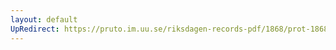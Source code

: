```yaml
---
layout: default
UpRedirect: https://pruto.im.uu.se/riksdagen-records-pdf/1868/prot-1868--fk--302/prot-1868--fk--302_022.pdf
---
```

